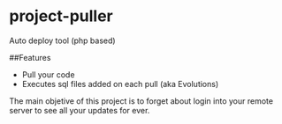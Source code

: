 # project-puller
Auto deploy tool (php based)

##Features
* Pull your code
* Executes sql files added on each pull (aka Evolutions)


The main objetive of this project is to forget about login into your remote server to see all your updates for ever.
